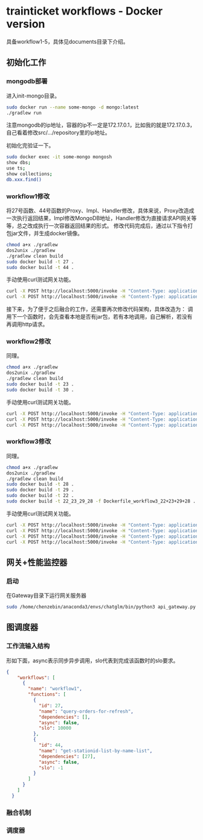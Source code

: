 # trainticket workflows - Docker version
具备workflow1-5，具体见documents目录下介绍。

## 初始化工作
### mongodb部署
进入init-mongo目录。
```bash
sudo docker run --name some-mongo -d mongo:latest
./gradlew run
```
注意mongodb的ip地址，容器的ip不一定是172.17.0.1，比如我的就是172.17.0.3，自己看着修改src/.../repository里的ip地址。

初始化完验证一下。
```bash
sudo docker exec -it some-mongo mongosh
show dbs;
use ts;
show collections;
db.xxx.find()
```

### workflow1修改
将27号函数、44号函数的Proxy、Impl、Handler修改，具体来说，Proxy改造成一次执行返回结果，Impl修改MongoDB地址，Handler修改为直接请求API网关等等，总之改成执行一次容器返回结果的形式。
修改代码完成后，通过以下指令打包jar文件，并生成docker镜像。
```bash
chmod a+x ./gradlew
dos2unix ./gradlew
./gradlew clean build
sudo docker build -t 27 .
sudo docker build -t 44 .
```

手动使用curl测试网关功能。
```bash
curl -X POST http://localhost:5000/invoke -H "Content-Type: application/json" -d '{"container_name": "44", "jar_name": "get-stationid-list-by-name-list.jar", "data": ["nanjing", "shanghaihongqiao", "shanghai", "beijing", "shanghai", "beijing"]}'
curl -X POST http://localhost:5000/invoke -H "Content-Type: application/json" -d '{"container_name": "27", "jar_name": "query-orders-for-refresh.jar"}'
```

接下来，为了便于之后融合的工作，还需要再次修改代码架构，具体改造为：
调用下一个函数时，会先查看本地是否有jar包，若有本地调用，自己解析，若没有再调用http请求。

### workflow2修改
同理。
```bash
chmod a+x ./gradlew
dos2unix ./gradlew
./gradlew clean build
sudo docker build -t 23 .
sudo docker build -t 30 .
```

手动使用curl测试网关功能。
```bash
curl -X POST http://localhost:5000/invoke -H "Content-Type: application/json" -d '{"container_name": "23", "jar_name": "get-order-by-id.jar", "data": "d3c91694-d5b8-424c-9974-e14c89226e49"}'
curl -X POST http://localhost:5000/invoke -H "Content-Type: application/json" -d '{"container_name": "30", "jar_name": "calculate-refund.jar"}'
curl -X POST http://localhost:5000/invoke -H "Content-Type: application/json" -d '{"container_name": "30_23", "jar_name": "calculate-refund.jar"}'
```

### workflow3修改
同理。
```bash
chmod a+x ./gradlew
dos2unix ./gradlew
./gradlew clean build
sudo docker build -t 28 .
sudo docker build -t 29 .
sudo docker build -t 22 .
sudo docker build -t 22_23_29_28 -f Dockerfile_workflow3_22+23+29+28 .
```

手动使用curl测试网关功能。
```bash
curl -X POST http://localhost:5000/invoke -H "Content-Type: application/json" -d '{"container_name": "28", "jar_name": "drawback.jar", "data": ["test", "4396"]}'
curl -X POST http://localhost:5000/invoke -H "Content-Type: application/json" -d '{"container_name": "29", "jar_name": "save-order-info.jar"}'
curl -X POST http://localhost:5000/invoke -H "Content-Type: application/json" -d '{"container_name": "22", "jar_name": "cancel-ticket.jar", "data": ["d3c91694-d5b8-424c-9974-e14c89226e49", "4d2a46c7-71cb-4cf1-b5bb-b68406d9da6f"]}'
curl -X POST http://localhost:5000/invoke -H "Content-Type: application/json" -d '{"container_name": "22_23_29_28", "jar_name": "cancel-ticket.jar", "data": ["d3c91694-d5b8-424c-9974-e14c89226e49", "4d2a46c7-71cb-4cf1-b5bb-b68406d9da6f"]}'
```

## 网关+性能监控器
### 启动
在Gateway目录下运行网关服务器
```bash
sudo /home/chenzebin/anaconda3/envs/chatglm/bin/python3 api_gateway.py
```

## 图调度器
### 工作流输入结构
形如下面，async表示同步异步调用，slo代表到完成该函数时的slo要求。
```json
{
    "workflows": [
      {
        "name": "workflow1",
        "functions": [
          {
            "id": 27,
            "name": "query-orders-for-refresh",
            "dependencies": [],
            "async": false,
            "slo": 10000
          },
          {
            "id": 44,
            "name": "get-stationid-list-by-name-list",
            "dependencies": [27],
            "async": false,
            "slo": -1
          }
        ]
      }
    ]
  }
```

### 融合机制

### 调度器
